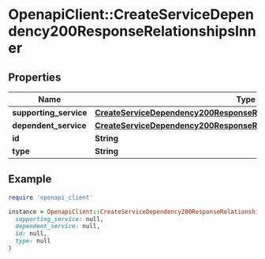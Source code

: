 # OpenapiClient::CreateServiceDependency200ResponseRelationshipsInner

## Properties

| Name | Type | Description | Notes |
| ---- | ---- | ----------- | ----- |
| **supporting_service** | [**CreateServiceDependency200ResponseRelationshipsInnerSupportingService**](CreateServiceDependency200ResponseRelationshipsInnerSupportingService.md) |  | [optional] |
| **dependent_service** | [**CreateServiceDependency200ResponseRelationshipsInnerDependentService**](CreateServiceDependency200ResponseRelationshipsInnerDependentService.md) |  | [optional] |
| **id** | **String** |  | [optional] |
| **type** | **String** |  | [optional] |

## Example

```ruby
require 'openapi_client'

instance = OpenapiClient::CreateServiceDependency200ResponseRelationshipsInner.new(
  supporting_service: null,
  dependent_service: null,
  id: null,
  type: null
)
```


